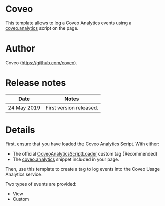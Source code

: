 # Coveo
This template allows to log a Coveo Analytics events using a [coveo.analytics](https://github.com/coveo/coveo.analytics.js) script on the page.

# Author
Coveo (https://github.com/coveo).

# Release notes
| Date | Notes |
|------|-------|
| 24 May 2019 | First version released. |

# Details

First, ensure that you have loaded the Coveo Analytics Script. With either:
* The official [CoveoAnalyticsScriptLoader](https://github.com/sahava/GoogleTagManagerTemplates/tree/master/tags/Coveo/CoveoAnalyticsScriptLoader)  custom tag (Recommended) 
* The [coveo.analytics](https://github.com/coveo/coveo.analytics.js) snippet included in your page.

Then, use this template to create a tag to log events into the Coveo Usage Analytics service.

Two types of events are provided:

* View
* Custom